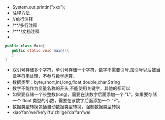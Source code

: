  - System.out.println("xxx");
 - 注释方法
 - //单行注释
 - /**/多行注释
 - /***/文档注释
 -
 ```java
public class Main{
	public static void main(){
	}
}
```
- 双引号存储多个字符，单引号存储一个字符，数字不需要引号,加引号以后被当做字符串处理，不参与数学运算。
- 数据类型：byte,short,int,long,float,double,char,String
- 数字不能作为变量名称的开头,不能使用关键字，其他的都可以
- 如果要存储一个长整数(long)，需要在该数字后面添加一个 "L"。如果要存储一个 float 类型的小数，需要在该数字后面添加一个 "F"。
- 数据类型转换包括自动数据类型转换，强制数据类型转换
- xiao'fan'wei'ke'yi'fu'zhi'gei'da'fan'wei

<!--stackedit_data:
eyJoaXN0b3J5IjpbMTcwNDMyMTAzNywtMTg5OTA3NzM4OCwtMT
Y0MjU4Mjk3MywtMTA0OTA5NzA2MiwtMTM2OTc0NzEwMSw4NzA3
OTg5OSw3MjY5MzcyNl19
-->